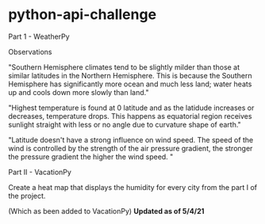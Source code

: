 # python-api-challenge

Part 1 - WeatherPy

Observations

"Southern Hemisphere climates tend to be slightly milder than those at similar latitudes in the Northern Hemisphere. This is because the Southern Hemisphere has significantly more ocean and much less land; water heats up and cools down more slowly than land."

"Highest temperature is found at 0 latitude and as the latidude increases or decreases, temperature drops. This happens as equatorial region receives sunlight straight with less or no angle due to curvature shape of earth."

"Latitude doesn't have a strong influence on wind speed. The speed of the wind is controlled by the strength of the air pressure gradient, the stronger the pressure gradient the higher the wind speed. "

Part II - VacationPy

Create a heat map that displays the humidity for every city from the part I of the project.

(Which as been added to VacationPy) **Updated as of 5/4/21**

